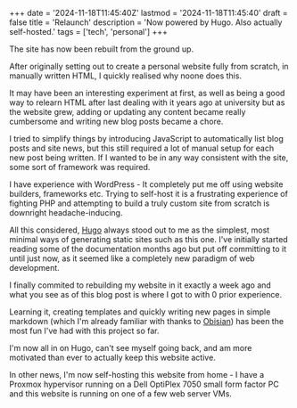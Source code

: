 +++
date = '2024-11-18T11:45:40Z'
lastmod = '2024-11-18T11:45:40'
draft = false
title = 'Relaunch'
description = 'Now powered by Hugo. Also actually self-hosted.'
tags = ['tech', 'personal']
+++

The site has now been rebuilt from the ground up.

After originally setting out to create a personal website fully from scratch, in manually written HTML, I quickly realised why noone does this.

It may have been an interesting experiment at first, as well as being a good way to relearn HTML after last dealing with it years ago at university but as the website grew, adding or updating any content became really cumbersome and writing new blog posts became a chore.

I tried to simplify things by introducing JavaScript to automatically list blog posts and site news, but this still required a lot of manual setup for each new post being written. If I wanted to be in any way consistent with the site, some sort of framework was required.

I have experience with WordPress - It completely put me off using website builders, frameworks etc. Trying to self-host it is a frustrating experience of fighting PHP and attempting to build a truly custom site from scratch is downright headache-inducing.

All this considered, [Hugo](https://gohugo.io/) always stood out to me as the simplest, most minimal ways of generating static sites such as this one. I've initially started reading some of the documentation months ago but put off committing to it until just now, as it seemed like a completely new paradigm of web development.

I finally commited to rebuilding my website in it exactly a week ago and what you see as of this blog post is where I got to with 0 prior experience.

Learning it, creating templates and quickly writing new pages in simple markdown (which I'm already familiar with thanks to [Obisian](https://obsidian.md/)) has been the most fun I've had with this project so far.

I'm now all in on Hugo, can't see myself going back, and am more motivated than ever to actually keep this website active.

In other news, I'm now self-hosting this website from home - I have a Proxmox hypervisor running on a Dell OptiPlex 7050 small form factor PC and this website is running on one of a few web server VMs.